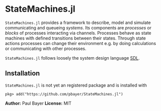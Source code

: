 # StateMachines.jl

`StateMachines.jl` provides a framework to describe, model and simulate communicating and queueing *systems*. Its components are *processes* or *blocks* of processes interacting via channels. Processes behave as state machines with defined transitions between their states. Through state actions processes can change their environment e.g. by doing calculations or communicating with other processes.

`StateMachines.jl` follows loosely the system design language [SDL](http://sdl-forum.org/index.htm).


## Installation

`StateMachines.jl` is not yet an registered package and is installed with

```
pkg> add("https://github.com/pbayer/StateMachines.jl")
```

**Author:** Paul Bayer
**License:** MIT
